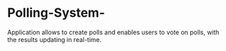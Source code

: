 # Polling-System-
Application allows to create polls and enables users to vote on polls, with the results updating in real-time.
